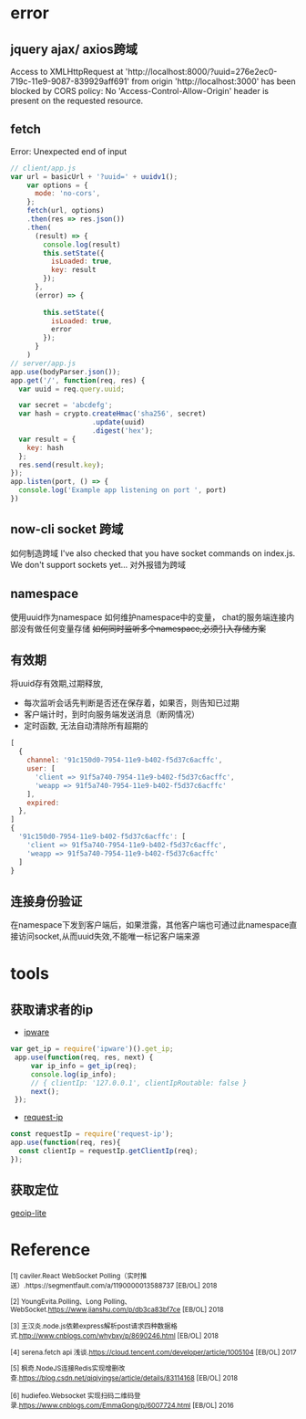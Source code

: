 # error
## jquery ajax/ axios跨域
Access to XMLHttpRequest at 'http://localhost:8000/?uuid=276e2ec0-719c-11e9-9087-839929aff691' from origin 'http://localhost:3000' has been blocked by CORS policy: No 'Access-Control-Allow-Origin' header is present on the requested resource.
## fetch
Error: Unexpected end of input
```js
// client/app.js
var url = basicUrl + '?uuid=' + uuidv1();
    var options = {
      mode: 'no-cors',
    };  
    fetch(url, options)
    .then(res => res.json())
    .then(
      (result) => {
        console.log(result)
        this.setState({
          isLoaded: true,
          key: result
        });
      },
      (error) => {
        
        this.setState({
          isLoaded: true,
          error
        });
      }
    )
// server/app.js
app.use(bodyParser.json());
app.get('/', function(req, res) {
  var uuid = req.query.uuid;

  var secret = 'abcdefg';
  var hash = crypto.createHmac('sha256', secret)
                    .update(uuid)
                    .digest('hex');
  var result = {
    key: hash
  };
  res.send(result.key);
});
app.listen(port, () => {
  console.log('Example app listening on port ', port)
})
```
## now-cli socket 跨域
如何制造跨域
I've also checked that you have socket commands on index.js. We don't support sockets yet...
对外报错为跨域
## namespace
使用uuid作为namespace
如何维护namespace中的变量，
chat的服务端连接内部没有做任何变量存储
~~如何同时监听多个namespace,必须引入存储方案~~
## 有效期
将uuid存有效期,过期释放,
- 每次监听会话先判断是否还在保存着，如果否，则告知已过期
- 客户端计时，到时向服务端发送消息（断网情况）
- 定时函数, 无法自动清除所有超期的

```js
[
  {
    channel: '91c150d0-7954-11e9-b402-f5d37c6acffc',
    user: [
      'client => 91f5a740-7954-11e9-b402-f5d37c6acffc',
      'weapp => 91f5a740-7954-11e9-b402-f5d37c6acffc'
    ],
    expired: 
  },
]
{
  '91c150d0-7954-11e9-b402-f5d37c6acffc': [
    'client => 91f5a740-7954-11e9-b402-f5d37c6acffc',
    'weapp => 91f5a740-7954-11e9-b402-f5d37c6acffc'
  ]
}
```
## 连接身份验证
在namespace下发到客户端后，如果泄露，其他客户端也可通过此namespace直接访问socket,从而uuid失效,不能唯一标记客户端来源

# tools
## 获取请求者的ip
- [ipware](https://www.npmjs.com/package/ipware)
```js
var get_ip = require('ipware')().get_ip;
 app.use(function(req, res, next) {
     var ip_info = get_ip(req);
     console.log(ip_info);
     // { clientIp: '127.0.0.1', clientIpRoutable: false }
     next();
 });
```
- [request-ip](https://www.npmjs.com/package/request-ip)
```js
const requestIp = require('request-ip');
app.use(function(req, res){
  const clientIp = requestIp.getClientIp(req); 
});
```
## 获取定位
[geoip-lite](https://www.npmjs.com/package/request-ip)

# Reference
<small>
[1] caviler.React WebSocket Polling（实时推送）.https://segmentfault.com/a/1190000013588737 [EB/OL] 2018
    
[2] YoungEvita.Polling、Long Polling、WebSocket.https://www.jianshu.com/p/db3ca83bf7ce [EB/OL] 2018

[3] 王汉炎.node.js依赖express解析post请求四种数据格式.http://www.cnblogs.com/whybxy/p/8690246.html [EB/OL] 2018

[4] serena.fetch api 浅谈.https://cloud.tencent.com/developer/article/1005104 [EB/OL] 2017

[5] 枫奇.NodeJS连接Redis实现增删改查.https://blog.csdn.net/qiqiyingse/article/details/83114168 [EB/OL] 2018

[6] hudiefeo.Websocket 实现扫码二维码登录.https://www.cnblogs.com/EmmaGong/p/6007724.html [EB/OL] 2016
</small>
